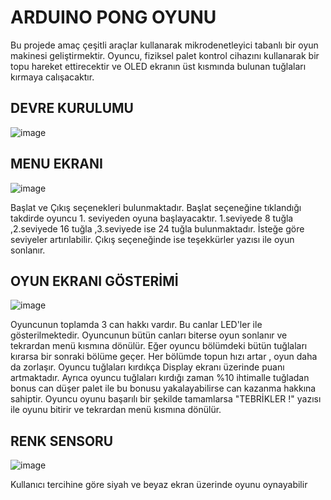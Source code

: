 # ARDUINO PONG OYUNU
Bu projede amaç çeşitli araçlar kullanarak mikrodenetleyici
tabanlı bir oyun makinesi geliştirmektir. Oyuncu, fiziksel
palet kontrol cihazını kullanarak bir topu hareket ettirecektir ve OLED
ekranın üst kısmında bulunan tuğlaları kırmaya calışacaktır. 


## DEVRE KURULUMU
![image](https://github.com/BerkeKara00/ArduinoTuglaKirmaOyunu/assets/105048455/7df20c21-d7dc-4994-8fbf-d7fc92ad9bbd)


## MENU EKRANI

![image](https://github.com/BerkeKara00/ArduinoTuglaKirmaOyunu/assets/105048455/2e6d7f47-7dfc-4dba-9f13-7b5f8cdcc42a)

Başlat ve Çıkış seçenekleri bulunmaktadır. Başlat seçeneğine tıklandığı takdirde oyuncu 1. seviyeden  oyuna başlayacaktır.
1.seviyede 8 tuğla ,2.seviyede 16 tuğla ,3.seviyede ise 24 tuğla bulunmaktadır. İsteğe göre seviyeler artırılabilir.
Çıkış seçeneğinde ise teşekkürler yazısı ile oyun sonlanır.   




## OYUN EKRANI GÖSTERİMİ

![image](https://github.com/BerkeKara00/ArduinoTuglaKirmaOyunu/assets/105048455/bf286c37-8244-4530-b882-788ec5840449)

Oyuncunun toplamda 3 can hakkı vardır. Bu canlar LED'ler ile gösterilmektedir. Oyuncunun bütün canları biterse oyun sonlanır ve tekrardan menü kısmına dönülür. Eğer oyuncu bölümdeki bütün tuğlaları kırarsa bir sonraki bölüme geçer. Her bölümde topun hızı artar , oyun daha da zorlaşır. Oyuncu tuğlaları kırdıkça Display ekranı üzerinde puanı artmaktadır. Ayrıca oyuncu tuğlaları kırdığı zaman %10 ihtimalle tuğladan bonus can düşer palet ile bu bonusu yakalayabilirse can kazanma hakkına sahiptir.  Oyuncu oyunu başarılı bir şekilde tamamlarsa "TEBRİKLER !" yazısı ile oyunu bitirir ve tekrardan menü kısmına dönülür.




## RENK SENSORU
![image](https://github.com/BerkeKara00/ArduinoTuglaKirmaOyunu/assets/105048455/579a1b8c-4b57-4e6a-98f9-2b899dc90da6)

Kullanıcı tercihine göre siyah ve beyaz ekran üzerinde oyunu oynayabilir
